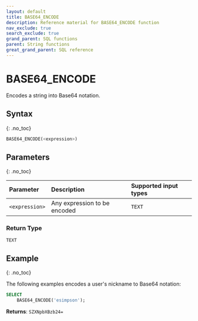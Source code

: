 ```yaml
---
layout: default
title: BASE64_ENCODE
description: Reference material for BASE64_ENCODE function
nav_exclude: true
search_exclude: true
grand_parent: SQL functions
parent: String functions
great_grand_parent: SQL reference
---
```


# BASE64\_ENCODE

Encodes a string into Base64 notation.

## Syntax
{: .no_toc}

```sql
BASE64_ENCODE(<expression>)
```
## Parameters
{: .no_toc}

| Parameter | Description                                                                 | Supported input types| 
| :--------- | :--------------------------------------------------------------------------|:----------|
| `<expression>`  | Any expression to be encoded | `TEXT`  |

### Return Type
`TEXT`

## Example
{: .no_toc}

The following examples encodes a user's nickname to Base64 notation: 

```sql
SELECT
	BASE64_ENCODE('esimpson');
```

**Returns**: `SZXNpbXBzb24=`
